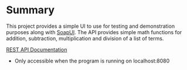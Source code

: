 Summary
=======
This project provides a simple UI to use for testing and demonstration 
purposes along with [SoapUI](https://www.soapui.org).  The API provides simple
math functions for addition, subtraction, multiplication and division of a list
of terms.


[REST API Documentation](http://localhost:8080/swagger-ui.html)
* Only accessible when the program is running on localhost:8080
